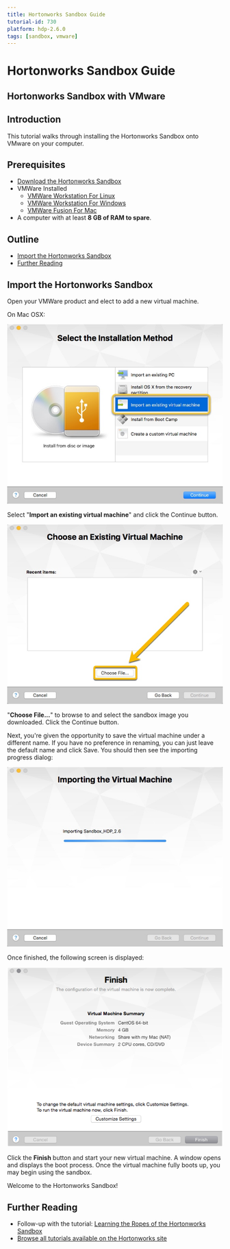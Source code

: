 ```yaml
---
title: Hortonworks Sandbox Guide
tutorial-id: 730
platform: hdp-2.6.0
tags: [sandbox, vmware]
---
```


# Hortonworks Sandbox Guide

## Hortonworks Sandbox with VMware

## Introduction

This tutorial walks through installing the Hortonworks Sandbox onto VMware on your computer.

## Prerequisites

-   [Download the Hortonworks Sandbox](https://hortonworks.com/downloads/#sandbox)
-   VMWare Installed
    -   [VMWare Workstation For Linux](http://www.vmware.com/products/workstation-for-linux.html)
    -   [VMWare Workstation For Windows](http://www.vmware.com/products/workstation.html)
    -   [VMWare Fusion For Mac](http://www.vmware.com/products/fusion.html)
-   A computer with at least **8 GB of RAM to spare**.

## Outline

-   [Import the Hortonworks Sandbox](#import-the-hortonworks-sandbox)
-   [Further Reading](#further-reading)

## Import the Hortonworks Sandbox

Open your VMWare product and elect to add a new virtual machine.

On Mac OSX:

![VMWare Installation Method](assets/vmware-install.jpg)

Select "**Import an existing virtual machine**" and click the Continue button.

![choose_existing](assets/vmware-choose.jpg)

"**Choose File...**" to browse to and select the sandbox image you downloaded.  Click the Continue button.

Next, you're given the opportunity to save the virtual machine under a different name.  If you have no preference in renaming, you can just leave the default name and click Save.  You should then see the importing progress dialog:

![vmware_import_progress](assets/vmware-importing.jpg)

Once finished, the following screen is displayed:

![vmware_finish](assets/vmware_finish.png)

Click the **Finish** button and start your new virtual machine.  A window opens and displays the boot process.  Once the virtual machine fully boots up, you may begin using the sandbox.

Welcome to the Hortonworks Sandbox!

## Further Reading

-   Follow-up with the tutorial: [Learning the Ropes of the Hortonworks Sandbox](https://hortonworks.com/hadoop-tutorial/learning-the-ropes-of-the-hortonworks-sandbox)
-   [Browse all tutorials available on the Hortonworks site](https://hortonworks.com/tutorials/)
